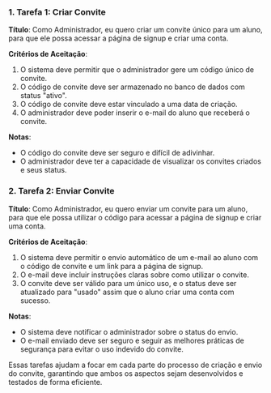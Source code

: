 ### 1. **Tarefa 1: Criar Convite**

**Título**: Como Administrador, eu quero criar um convite único para um aluno, para que ele possa acessar a página de signup e criar uma conta.

**Critérios de Aceitação**:
1. O sistema deve permitir que o administrador gere um código único de convite.
2. O código de convite deve ser armazenado no banco de dados com status "ativo".
3. O código de convite deve estar vinculado a uma data de criação.
4. O administrador deve poder inserir o e-mail do aluno que receberá o convite.

**Notas**:
- O código do convite deve ser seguro e difícil de adivinhar.
- O administrador deve ter a capacidade de visualizar os convites criados e seus status.

### 2. **Tarefa 2: Enviar Convite**
**Título**: Como Administrador, eu quero enviar um convite para um aluno, para que ele possa utilizar o código para acessar a página de signup e criar uma conta.

**Critérios de Aceitação**:
1. O sistema deve permitir o envio automático de um e-mail ao aluno com o código de convite e um link para a página de signup.
2. O e-mail deve incluir instruções claras sobre como utilizar o convite.
3. O convite deve ser válido para um único uso, e o status deve ser atualizado para "usado" assim que o aluno criar uma conta com sucesso.

**Notas**:
- O sistema deve notificar o administrador sobre o status do envio.
- O e-mail enviado deve ser seguro e seguir as melhores práticas de segurança para evitar o uso indevido do convite.

Essas tarefas ajudam a focar em cada parte do processo de criação e envio do convite, garantindo que ambos os aspectos sejam desenvolvidos e testados de forma eficiente.
